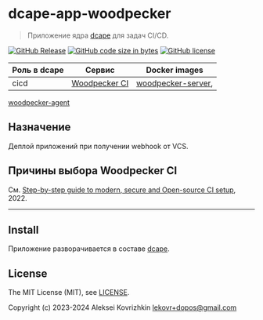 # dcape-app-woodpecker

> Приложение ядра [dcape](https://github.com/dopos/dcape) для задач CI/CD.

[![GitHub Release][1]][2] [![GitHub code size in bytes][3]]() [![GitHub license][4]][5]

[1]: https://img.shields.io/github/release/dopos/dcape-app-woodpecker.svg
[2]: https://github.com/dopos/dcape-app-woodpecker/releases
[3]: https://img.shields.io/github/languages/code-size/dopos/dcape-app-woodpecker.svg
[4]: https://img.shields.io/github/license/dopos/dcape-app-woodpecker.svg
[5]: LICENSE

 Роль в dcape | Сервис | Docker images
 --- | --- | ---
 cicd | [Woodpecker CI](https://woodpecker-ci.org/) | [woodpecker-server](https://hub.docker.com/r/woodpeckerci/woodpecker-server),
 [woodpecker-agent](https://hub.docker.com/r/woodpeckerci/woodpecker-agent)

## Назначение

Деплой приложений при получении webhook от VCS.

## Причины выбора Woodpecker CI

См. [Step-by-step guide to modern, secure and Open-source CI setup](https://devforth.io/blog/step-by-step-guide-to-modern-secure-ci-setup/), 2022.

---

## Install

Приложение разворачивается в составе [dcape](https://github.com/dopos/dcape).

## License

The MIT License (MIT), see [LICENSE](LICENSE).

Copyright (c) 2023-2024 Aleksei Kovrizhkin <lekovr+dopos@gmail.com>
